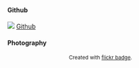 #### Github

![]({{site.baseurl}}/https://assets-cdn.github.com/images/modules/logos_page/GitHub-Mark.png) [Github](https://github.com/Leiliu1)

#### Photography

<style type="text/css"> 
.flickr_badge_image {margin:0px;display:inline;}
.flickr_badge_image img {border: 0px solid #666666 !important; padding:1px; margin:2px;}
#flickr_badge_wrapper {width:420px;text-align:left}
</style><div id="flickr_badge_wrapper"><script type="text/javascript" src="https://www.flickr.com/badge_code_v2.gne?count=5&display=latest&size=s&layout=x&source=user&user=40853395@N02"></script><center><small>Created with <a href="http://www.flickrbadge.com">flickr badge</a>.</small></center></div>